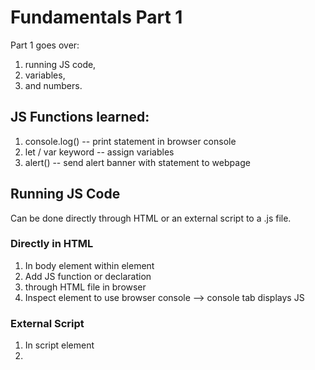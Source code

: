# Fundamentals Part 1
Part 1 goes over:
 1. running JS code, 
 2. variables, 
 3. and numbers.

## JS Functions learned:
1. console.log() -- print statement in browser console
2. let / var keyword -- assign variables 
3. alert() -- send alert banner with statement to webpage

## Running JS Code
Can be done directly through HTML or an external script to a .js file.

### Directly in HTML
1. In body element within <script></script> element
2. Add JS function or declaration
3. through HTML file in browser
4. Inspect element to use browser console --> console tab displays JS

### External Script
1. In script element
2. <script src="jsfile.js></script>`

## Variables
- named storage for data
- use **let** keyword to create variable
- **NOTE:** variable should only be declared once. Repeated declaration of same variable is an error.

### Different Types of Variable Declaration
```` 
// 1. variable declaration then assignment
let message;

message = 'Hello';

// 2. single line declaration + assignment (most common)
let message = 'Hello!';

// 3. multiple variables in one line
let user = 'John', age = 25, message = 'Hello';

// 4. multiline variant (per line)
let user = 'John';
let age = 25;
let message = 'Hello';

// 5. multiline style
let user = 'John',
  age = 25,
  message = 'Hello';
````

#### **var** vs **let**
- var keyword is *almost* the same as let
- "old-school" way
- will be discussed later

#### JS Variables are mutable + can be copied
- A variable can be changed as many times as we want
````
let message;

message = 'Hello!';

message = 'World!'; // value changed

alert(message);
````
- A variable can be assigned to another to copy one's data

````
let hello = 'Hello world!';

let message;

// copy 'Hello world' from hello into message
message = hello;

// now two variables hold the same data
alert(hello); // Hello world!
alert(message); // Hello world!
````

### Variable Naming
limitations on var names:
- name **MUST** contain only letters, digits, or symbols `$` and `$`.
- first character **must not be a digit**.
- Case matters (apple != APPLE)
- Non-Latin letters are allowed, but not recommended
- reserved names (let, class, return, function, etc.). list [here](https://developer.mozilla.org/en-US/docs/Web/JavaScript/Reference/Lexical_grammar#keywords)
- make sure to declare variable first, then assign value

### Constants
- constant / unchanged / immutable variable use `const` isntead of `let`
`const myBirthday = '18.04.1982';`

#### Uppercase constants
- common practice to use constants as aliases for **difficult-to-remember** values known prior to execution

- such constants are made using capital letters and underscores
- examples include constants for colors and their hexadecimal values

## Numbers

### JS Arithmetic Operators
- Addition (+)
- Subtraction (-)
- Multiplication (*)
- Exponentiation (**)
- Division (/)
- Modulus (%)
- Increment (++)
- Decrement (--)

### Comparison Operators
All of these return true/false which can be used in functions
1. Strict Equality (===) 
2. Strict Non-equality (!==)
3. Less Than (<)
4. Greater Than (>)
5. Less than or equal to (<=)
6. Greater than or equal to (>=)

### Terms: "unary", "binary", "operand"
- **unary:** operator with one operand
- **binary:** operator with two operands
- **operand:** numbers / things that operators are applied to

### String Concatenation with binary +
- Using + with two strings concatenates or combines them
````
let s = "my" + "string";
alert(s); // mystring
````

### Postfix and Prefix Operators
- If result of increment/decrement is not used, either form can be used
- If we want to increase value and **immediately** use result, use **prefix form**
- If we want to increment value but use **previous value**, use **post fix form**

## Other Things Learned
- you **cannot declare and assign a value to a variable and read its value in the same line**

## Knowledge Check
 
- Name the three ways to declare a variable
- Which of the three variable declarations should you avoid -and why?
- What rules should you follow when naming variables?
- What should you look out for when using the + operator - with numbers and strings?
- How does the % operator work?
- Explain the difference between == and ===.
- When would you receive a NaN result?
- How do you increment and decrement a number?
- Explain the difference between prefixing and post-fixing increment/decrement operators.
- What is operator precedence and how is it handled in JS?
- How do you access developer tools and the console?
- How do you log information to the console?
- What does unary plus operator do to string representations of integers?